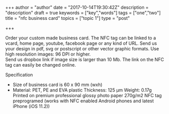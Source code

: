 +++
author = "author"
date = "2017-10-14T19:30:42Z"
description = "description"
draft = true
keywords = ["key","words"]
tags = ["one","two"]
title = "nfc business card"
topics = ["topic 1"]
type = "post"

+++
Order your custom made business card. The NFC tag can be linked to a vcard, home page, youtube, facebook page or any kind of URL. 
Send us your design in pdf, svg or postscript or other vector graphic formats. Use high resolution images: 96 DPI or higher.  
Send us dropbox link if image size is larger than 10 Mb.
The link on the NFC tag can easily be changed online.

Specification
 - Size of business card is 60 x 90 mm (wxh)
 - Material: PET, PE and EVA plastic
Thickness: 125 µm
Weight: 0.17g
Printed on premium professional glossy photo paper 270g/m2
NFC tag preprogramed (works with NFC enabled Android phones and latest iPhone (iOS 11.2))
